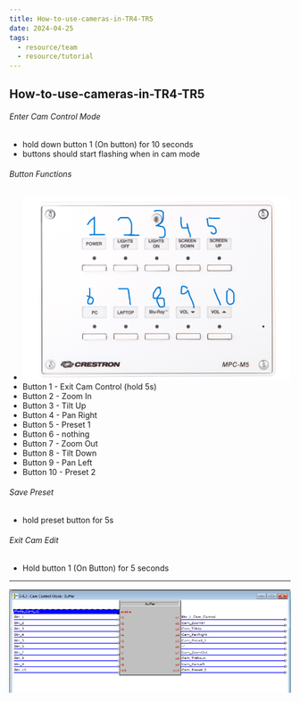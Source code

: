 ```yaml
---
title: How-to-use-cameras-in-TR4-TR5
date: 2024-04-25
tags:
  - resource/team
  - resource/tutorial
---
```

## How-to-use-cameras-in-TR4-TR5

###### Enter Cam Control Mode
- hold down button 1 (On button) for 10 seconds
- buttons should start flashing when in cam mode


###### Button Functions
- ![](../../04-Archive/Attachments/Pasted%20image%2020240527142000.png)
- Button 1 - Exit Cam Control (hold 5s)
- Button 2 - Zoom In
- Button 3 - Tilt Up
- Button 4 - Pan Right
- Button 5 - Preset 1
- Button 6 - nothing
- Button 7 - Zoom Out
- Button 8 - Tilt Down
- Button 9 - Pan Left
- Button 10 - Preset 2

###### Save Preset
- hold preset button for 5s

###### Exit Cam Edit
- Hold button 1 (On Button) for 5 seconds


---

![](../../04-Archive/Attachments/Pasted%20image%2020240527141341.png)